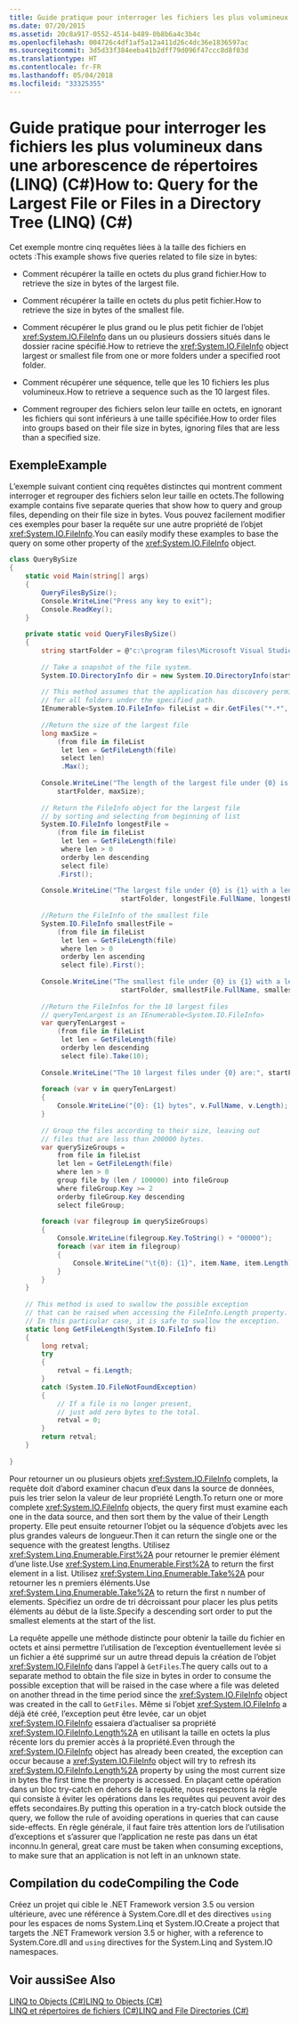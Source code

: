 ```yaml
---
title: Guide pratique pour interroger les fichiers les plus volumineux dans une arborescence de répertoires (LINQ) (C#)
ms.date: 07/20/2015
ms.assetid: 20c8a917-0552-4514-b489-0b8b6a4c3b4c
ms.openlocfilehash: 004726c4df1af5a12a411d26c4dc36e1836597ac
ms.sourcegitcommit: 3d5d33f384eeba41b2dff79d096f47ccc8d8f03d
ms.translationtype: HT
ms.contentlocale: fr-FR
ms.lasthandoff: 05/04/2018
ms.locfileid: "33325355"
---
```

# <a name="how-to-query-for-the-largest-file-or-files-in-a-directory-tree-linq-c"></a><span data-ttu-id="d4729-102">Guide pratique pour interroger les fichiers les plus volumineux dans une arborescence de répertoires (LINQ) (C#)</span><span class="sxs-lookup"><span data-stu-id="d4729-102">How to: Query for the Largest File or Files in a Directory Tree (LINQ) (C#)</span></span>
<span data-ttu-id="d4729-103">Cet exemple montre cinq requêtes liées à la taille des fichiers en octets :</span><span class="sxs-lookup"><span data-stu-id="d4729-103">This example shows five queries related to file size in bytes:</span></span>  
  
-   <span data-ttu-id="d4729-104">Comment récupérer la taille en octets du plus grand fichier.</span><span class="sxs-lookup"><span data-stu-id="d4729-104">How to retrieve the size in bytes of the largest file.</span></span>  
  
-   <span data-ttu-id="d4729-105">Comment récupérer la taille en octets du plus petit fichier.</span><span class="sxs-lookup"><span data-stu-id="d4729-105">How to retrieve the size in bytes of the smallest file.</span></span>  
  
-   <span data-ttu-id="d4729-106">Comment récupérer le plus grand ou le plus petit fichier de l’objet <xref:System.IO.FileInfo> dans un ou plusieurs dossiers situés dans le dossier racine spécifié.</span><span class="sxs-lookup"><span data-stu-id="d4729-106">How to retrieve the <xref:System.IO.FileInfo> object largest or smallest file from one or more folders under a specified root folder.</span></span>  
  
-   <span data-ttu-id="d4729-107">Comment récupérer une séquence, telle que les 10 fichiers les plus volumineux.</span><span class="sxs-lookup"><span data-stu-id="d4729-107">How to retrieve a sequence such as the 10 largest files.</span></span>  
  
-   <span data-ttu-id="d4729-108">Comment regrouper des fichiers selon leur taille en octets, en ignorant les fichiers qui sont inférieurs à une taille spécifiée.</span><span class="sxs-lookup"><span data-stu-id="d4729-108">How to order files into groups based on their file size in bytes, ignoring files that are less than a specified size.</span></span>  
  
## <a name="example"></a><span data-ttu-id="d4729-109">Exemple</span><span class="sxs-lookup"><span data-stu-id="d4729-109">Example</span></span>  
 <span data-ttu-id="d4729-110">L’exemple suivant contient cinq requêtes distinctes qui montrent comment interroger et regrouper des fichiers selon leur taille en octets.</span><span class="sxs-lookup"><span data-stu-id="d4729-110">The following example contains five separate queries that show how to query and group files, depending on their file size in bytes.</span></span> <span data-ttu-id="d4729-111">Vous pouvez facilement modifier ces exemples pour baser la requête sur une autre propriété de l’objet <xref:System.IO.FileInfo>.</span><span class="sxs-lookup"><span data-stu-id="d4729-111">You can easily modify these examples to base the query on some other property of the <xref:System.IO.FileInfo> object.</span></span>  
  
```csharp  
class QueryBySize  
{  
    static void Main(string[] args)  
    {  
        QueryFilesBySize();  
        Console.WriteLine("Press any key to exit");  
        Console.ReadKey();  
    }  
  
    private static void QueryFilesBySize()  
    {  
        string startFolder = @"c:\program files\Microsoft Visual Studio 9.0\";  
  
        // Take a snapshot of the file system.  
        System.IO.DirectoryInfo dir = new System.IO.DirectoryInfo(startFolder);  
  
        // This method assumes that the application has discovery permissions  
        // for all folders under the specified path.  
        IEnumerable<System.IO.FileInfo> fileList = dir.GetFiles("*.*", System.IO.SearchOption.AllDirectories);  
  
        //Return the size of the largest file  
        long maxSize =  
            (from file in fileList  
             let len = GetFileLength(file)  
             select len)  
             .Max();  
  
        Console.WriteLine("The length of the largest file under {0} is {1}",  
            startFolder, maxSize);  
  
        // Return the FileInfo object for the largest file  
        // by sorting and selecting from beginning of list  
        System.IO.FileInfo longestFile =  
            (from file in fileList  
             let len = GetFileLength(file)  
             where len > 0  
             orderby len descending  
             select file)  
            .First();  
  
        Console.WriteLine("The largest file under {0} is {1} with a length of {2} bytes",  
                            startFolder, longestFile.FullName, longestFile.Length);  
  
        //Return the FileInfo of the smallest file  
        System.IO.FileInfo smallestFile =  
            (from file in fileList  
             let len = GetFileLength(file)  
             where len > 0  
             orderby len ascending  
             select file).First();  
  
        Console.WriteLine("The smallest file under {0} is {1} with a length of {2} bytes",  
                            startFolder, smallestFile.FullName, smallestFile.Length);  
  
        //Return the FileInfos for the 10 largest files  
        // queryTenLargest is an IEnumerable<System.IO.FileInfo>  
        var queryTenLargest =  
            (from file in fileList  
             let len = GetFileLength(file)  
             orderby len descending  
             select file).Take(10);  
  
        Console.WriteLine("The 10 largest files under {0} are:", startFolder);  
  
        foreach (var v in queryTenLargest)  
        {  
            Console.WriteLine("{0}: {1} bytes", v.FullName, v.Length);  
        }  
  
        // Group the files according to their size, leaving out  
        // files that are less than 200000 bytes.   
        var querySizeGroups =  
            from file in fileList  
            let len = GetFileLength(file)  
            where len > 0  
            group file by (len / 100000) into fileGroup  
            where fileGroup.Key >= 2  
            orderby fileGroup.Key descending  
            select fileGroup;  
  
        foreach (var filegroup in querySizeGroups)  
        {  
            Console.WriteLine(filegroup.Key.ToString() + "00000");  
            foreach (var item in filegroup)  
            {  
                Console.WriteLine("\t{0}: {1}", item.Name, item.Length);  
            }  
        }  
    }  
  
    // This method is used to swallow the possible exception  
    // that can be raised when accessing the FileInfo.Length property.  
    // In this particular case, it is safe to swallow the exception.  
    static long GetFileLength(System.IO.FileInfo fi)  
    {  
        long retval;  
        try  
        {  
            retval = fi.Length;  
        }  
        catch (System.IO.FileNotFoundException)  
        {  
            // If a file is no longer present,  
            // just add zero bytes to the total.  
            retval = 0;  
        }  
        return retval;  
    }  
  
}  
```  
  
 <span data-ttu-id="d4729-112">Pour retourner un ou plusieurs objets <xref:System.IO.FileInfo> complets, la requête doit d’abord examiner chacun d’eux dans la source de données, puis les trier selon la valeur de leur propriété Length.</span><span class="sxs-lookup"><span data-stu-id="d4729-112">To return one or more complete <xref:System.IO.FileInfo> objects, the query first must examine each one in the data source, and then sort them by the value of their Length property.</span></span> <span data-ttu-id="d4729-113">Elle peut ensuite retourner l’objet ou la séquence d’objets avec les plus grandes valeurs de longueur.</span><span class="sxs-lookup"><span data-stu-id="d4729-113">Then it can return the single one or the sequence with the greatest lengths.</span></span> <span data-ttu-id="d4729-114">Utilisez <xref:System.Linq.Enumerable.First%2A> pour retourner le premier élément d’une liste.</span><span class="sxs-lookup"><span data-stu-id="d4729-114">Use <xref:System.Linq.Enumerable.First%2A> to return the first element in a list.</span></span> <span data-ttu-id="d4729-115">Utilisez <xref:System.Linq.Enumerable.Take%2A> pour retourner les n premiers éléments.</span><span class="sxs-lookup"><span data-stu-id="d4729-115">Use <xref:System.Linq.Enumerable.Take%2A> to return the first n number of elements.</span></span> <span data-ttu-id="d4729-116">Spécifiez un ordre de tri décroissant pour placer les plus petits éléments au début de la liste.</span><span class="sxs-lookup"><span data-stu-id="d4729-116">Specify a descending sort order to put the smallest elements at the start of the list.</span></span>  
  
 <span data-ttu-id="d4729-117">La requête appelle une méthode distincte pour obtenir la taille du fichier en octets et ainsi permettre l’utilisation de l’exception éventuellement levée si un fichier a été supprimé sur un autre thread depuis la création de l’objet <xref:System.IO.FileInfo> dans l’appel à `GetFiles`.</span><span class="sxs-lookup"><span data-stu-id="d4729-117">The query calls out to a separate method to obtain the file size in bytes in order to consume the possible exception that will be raised in the case where a file was deleted on another thread in the time period since the <xref:System.IO.FileInfo> object was created in the call to `GetFiles`.</span></span> <span data-ttu-id="d4729-118">Même si l’objet <xref:System.IO.FileInfo> a déjà été créé, l’exception peut être levée, car un objet <xref:System.IO.FileInfo> essaiera d’actualiser sa propriété <xref:System.IO.FileInfo.Length%2A> en utilisant la taille en octets la plus récente lors du premier accès à la propriété.</span><span class="sxs-lookup"><span data-stu-id="d4729-118">Even through the <xref:System.IO.FileInfo> object has already been created, the exception can occur because a <xref:System.IO.FileInfo> object will try to refresh its <xref:System.IO.FileInfo.Length%2A> property by using the most current size in bytes the first time the property is accessed.</span></span> <span data-ttu-id="d4729-119">En plaçant cette opération dans un bloc try-catch en dehors de la requête, nous respectons la règle qui consiste à éviter les opérations dans les requêtes qui peuvent avoir des effets secondaires.</span><span class="sxs-lookup"><span data-stu-id="d4729-119">By putting this operation in a try-catch block outside the query, we follow the rule of avoiding operations in queries that can cause side-effects.</span></span> <span data-ttu-id="d4729-120">En règle générale, il faut faire très attention lors de l’utilisation d’exceptions et s’assurer que l’application ne reste pas dans un état inconnu.</span><span class="sxs-lookup"><span data-stu-id="d4729-120">In general, great care must be taken when consuming exceptions, to make sure that an application is not left in an unknown state.</span></span>  
  
## <a name="compiling-the-code"></a><span data-ttu-id="d4729-121">Compilation du code</span><span class="sxs-lookup"><span data-stu-id="d4729-121">Compiling the Code</span></span>  
 <span data-ttu-id="d4729-122">Créez un projet qui cible le .NET Framework version 3.5 ou version ultérieure, avec une référence à System.Core.dll et des directives `using` pour les espaces de noms System.Linq et System.IO.</span><span class="sxs-lookup"><span data-stu-id="d4729-122">Create a project that targets the .NET Framework  version 3.5 or higher, with a reference to System.Core.dll and `using` directives for the System.Linq and System.IO namespaces.</span></span>  
  
## <a name="see-also"></a><span data-ttu-id="d4729-123">Voir aussi</span><span class="sxs-lookup"><span data-stu-id="d4729-123">See Also</span></span>  
 [<span data-ttu-id="d4729-124">LINQ to Objects (C#)</span><span class="sxs-lookup"><span data-stu-id="d4729-124">LINQ to Objects (C#)</span></span>](../../../../csharp/programming-guide/concepts/linq/linq-to-objects.md)  
 [<span data-ttu-id="d4729-125">LINQ et répertoires de fichiers (C#)</span><span class="sxs-lookup"><span data-stu-id="d4729-125">LINQ and File Directories (C#)</span></span>](../../../../csharp/programming-guide/concepts/linq/linq-and-file-directories.md)
